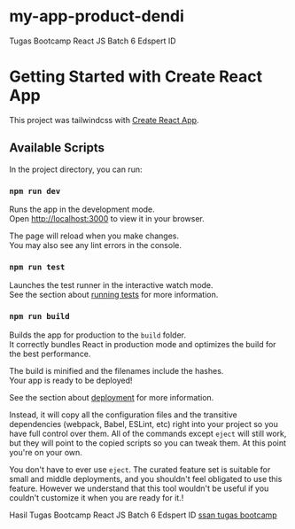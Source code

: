 # my-app-product-dendi
Tugas Bootcamp React JS Batch 6 Edspert ID
# Getting Started with Create React App

This project was tailwindcss with [Create React App](https://github.com/MDendiPurwanto/my-app-product-dendi).

## Available Scripts

In the project directory, you can run:

### `npm run dev`

Runs the app in the development mode.\
Open [http://localhost:3000](http://localhost:3000) to view it in your browser.

The page will reload when you make changes.\
You may also see any lint errors in the console.

### `npm run test`

Launches the test runner in the interactive watch mode.\
See the section about [running tests](https://facebook.github.io/create-react-app/docs/running-tests) for more information.

### `npm run build`

Builds the app for production to the `build` folder.\
It correctly bundles React in production mode and optimizes the build for the best performance.

The build is minified and the filenames include the hashes.\
Your app is ready to be deployed!

See the section about [deployment](https://github.com/MDendiPurwanto/my-app-product-dendi) for more information.


Instead, it will copy all the configuration files and the transitive dependencies (webpack, Babel, ESLint, etc) right into your project so you have full control over them. All of the commands except `eject` will still work, but they will point to the copied scripts so you can tweak them. At this point you're on your own.

You don't have to ever use `eject`. The curated feature set is suitable for small and middle deployments, and you shouldn't feel obligated to use this feature. However we understand that this tool wouldn't be useful if you couldn't customize it when you are ready for it.!

Hasil Tugas Bootcamp React JS Batch 6 Edspert ID
[ssan tugas bootcamp](https://github.com/MDendiPurwanto/my-app-product-dendi/assets/104846996/c64a5d4a-df83-469b-8b42-b0c0afc31469)

